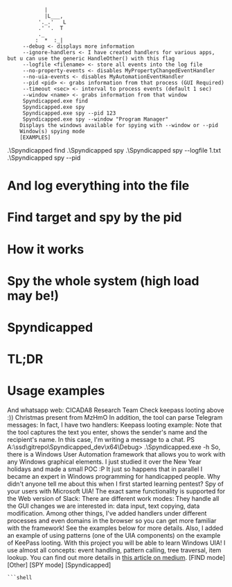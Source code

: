 
                |
                |L___,
              '._.'   L
              .' '.  T
              ._
             :  *  :_|
         --debug <- displays more information
         --ignore-handlers <- I have created handlers for various apps, but u can use the generic HandleOther() with this flag
         --logfile <filename> <- store all events into the log file
         --no-property-events <- disables MyPropertyChangedEventHandler
         --no-uia-events <- disables MyAutomationEventHandler
         --pid <pid> <- grabs information from that process (GUI Required)
         --timeout <sec> <- interval to process events (default 1 sec)
         --window <name> <- grabs information from that window
         Spyndicapped.exe find
         Spyndicapped.exe spy
         Spyndicapped.exe spy --pid 123
         Spyndicapped.exe spy --window "Program Manager"
        Displays the windows available for spying with --window or --pid
        Window(s) spying mode
        [EXAMPLES]
  .\Spyndicapped find
  .\Spyndicapped spy
  .\Spyndicapped spy --logfile 1.txt
  .\Spyndicapped spy --pid <pid from find command>
# And log everything into the file
# Find target and spy by the pid
# How it works
# Spy the whole system (high load may be!)
# Spyndicapped
# TL;DR
# Usage examples
And whatsapp web:
CICADA8 Research Team
Check keepass looting above :))
Christmas present from MzHmO
In addition, the tool can parse Telegram messages:
In fact, I have two handlers:
Keepass looting example:
Note that the tool captures the text you enter, shows the sender's name and the recipient's name. In this case, I'm writing a message to a chat.
PS A:\ssd\gitrepo\Spyndicapped_dev\x64\Debug> .\Spyndicapped.exe -h
So, there is a Windows User Automation framework that allows you to work with any Windows graphical elements. I just studied it over the New Year holidays and made a small POC :P It just so happens that in parallel I became an expert in Windows programming for handicapped people. Why didn't anyone tell me about this when I first started learning pentest?
Spy of your users with Microsoft UIA! 
The exact same functionality is supported for the Web version of Slack:
There are different work modes:
They handle all the GUI changes we are interested in: data input, text copying, data modification. Among other things, I've added handlers under different processes and even domains in the browser so you can get more familiar with the framework! See the examples below for more details. Also, I added an example of using patterns (one of the UIA components) on the example of KeePass looting.
With this project you will be able to learn Windows UIA! I use almost all concepts: event handling, pattern calling, tree traversal, item lookup.
You can find out more details in [this article on medium](https://cicada-8.medium.com/im-watching-you-how-to-spy-windows-users-via-ms-uia-c9acd30f94c4).
[FIND mode]
[Other]
[SPY mode]
[Spyndicapped]
```
```shell
